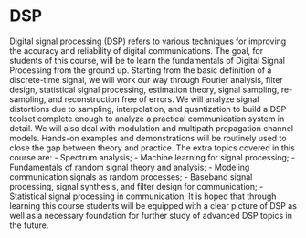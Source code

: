 # DSP
Digital signal processing (DSP) refers to various techniques for improving the accuracy and reliability of digital communications. The goal, for students of this course, will be to learn the fundamentals of Digital Signal Processing from the ground up. Starting from the basic definition of a discrete-time signal, we will work our way through Fourier analysis, filter design, statistical signal processing, estimation theory, signal sampling, re-sampling, and reconstruction free of errors. We will analyze signal distortions due to sampling, interpolation, and quantization to build a DSP toolset complete enough to analyze a practical communication system in detail. We will also deal with modulation and multipath propagation channel models. Hands-on examples and demonstrations will be routinely used to close the gap between theory and practice. The extra topics covered in this course are: - Spectrum analysis; - Machine learning for signal processing; - Fundamentals of random signal theory and analysis; - Modeling communication signals as random processes; - Baseband signal processing, signal synthesis, and filter design for communication; - Statistical signal processing in communication; It is hoped that through learning this course students will be equipped with a clear picture of DSP as well as a necessary foundation for further study of advanced DSP topics in the future.

